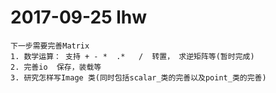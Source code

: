 ﻿# 2017-09-25 lhw
    下一步需要完善Matrix  
	1. 数学运算： 支持 + - *  .*   /  转置， 求逆矩阵等(暂时完成)
	2. 完善io  保存，装载等
	3. 研究怎样写Image 类(同时包括scalar_类的完善以及point_类的完善)
